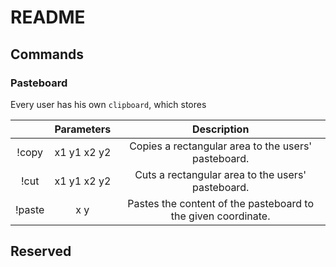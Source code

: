 # README

## Commands

### Pasteboard

Every user has his own `clipboard`, which stores 

|        |  Parameters |                          Description                          |
|:------:|:-----------:|:-------------------------------------------------------------:|
| !copy  | x1 y1 x2 y2 | Copies a rectangular area to the users' pasteboard.           |
| !cut   | x1 y1 x2 y2 | Cuts a rectangular area to the users' pasteboard.             |
| !paste | x y         | Pastes the content of the pasteboard to the given coordinate. |

## Reserved
